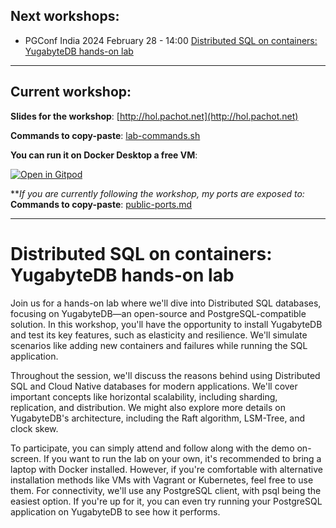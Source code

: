 ## Next workshops:
- PGConf India 2024 February 28 - 14:00 [Distributed SQL on containers: YugabyteDB hands-on lab](https://pgconf.in/conferences/pgconfin2024/program/proposals/685)

---

## Current workshop:

**Slides for the workshop**: [http://hol.pachot.net](http://hol.pachot.net)

**Commands to copy-paste**: [lab-commands.sh](lab-commands.sh)



**You can run it on Docker Desktop a free VM**:

[![Open in Gitpod](https://gitpod.io/button/open-in-gitpod.svg)](https://gitpod.io/#https://github.com/FranckPachot/yb-hol/)

***If you are currently following the workshop, my ports are exposed to:*
**Commands to copy-paste**: [public-ports.md](public-ports.md)

---

# Distributed SQL on containers: YugabyteDB hands-on lab

Join us for a hands-on lab where we'll dive into Distributed SQL databases, focusing on YugabyteDB—an open-source and PostgreSQL-compatible solution. In this workshop, you'll have the opportunity to install YugabyteDB and test its key features, such as elasticity and resilience. We'll simulate scenarios like adding new containers and failures while running the SQL application.

Throughout the session, we'll discuss the reasons behind using Distributed SQL and Cloud Native databases for modern applications. We'll cover important concepts like horizontal scalability, including sharding, replication, and distribution. We might also explore more details on YugabyteDB's architecture, including the Raft algorithm, LSM-Tree, and clock skew.

To participate, you can simply attend and follow along with the demo on-screen. If you want to run the lab on your own, it's recommended to bring a laptop with Docker installed. However, if you're comfortable with alternative installation methods like VMs with Vagrant or Kubernetes, feel free to use them. For connectivity, we'll use any PostgreSQL client, with psql being the easiest option. If you're up for it, you can even try running your PostgreSQL application on YugabyteDB to see how it performs.
